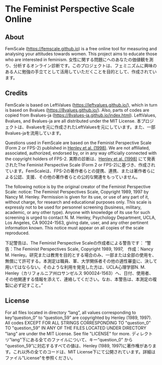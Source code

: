# The Feminist Perspective Scale Online 


## About
FemScale (https://femscale.github.io) is a free online tool for measuring and analysing your attitudes towards women. This project aims to educate those who are interested in feminism.
女性に関する問題にへのあなたの価値観を測り、分析するオンライン診断です。このプロジェクトは、フェミニズムに興味のある人に勉強の手立てとして活用していただくことを目的として、作成されています。

## Credits
FemScale is based on LeftValues (https://leftvalues.github.io/), which in turn is based on 8values (https://8values.github.io/). Also, parts of codes are copied from 8values-ja (https://8values-ja.github.io/index.html). LeftValues, 8values, and 8values-ja are all distributed under the MIT License. 
本プロジェクトは、8valuesを元に作成されたLeftValuesを元にしています。また、一部8values-jaを流用しています。

Questions used in FemScale are based on the Feminist Perspective Scale (Form 2 or FPS-2) published in [Henley et al. (1998)](https://doi.org/10.1111/j.1471-6402.1998.tb00158.x). We are not affiliated, associated, authorized, endorsed by, or in any way officially connected with the copyright holders of FPS-2. 
実際の診断は、[Henley et al. (1998)](https://doi.org/10.1111/j.1471-6402.1998.tb00158.x) にて発表されたThe Feminist Perspective Scale (Form 2 or FPS-2)に基づき、作成されています。FemScaleは、FPS-2の著作者らとの提携、連携、または著作者らによる公認、支援、その他の著作者らとの公的な関連をもっていません。

The following notice is by the original creator of the Feminist Perspective Scale:
notice: The Feminist Perspectives Scale, Copyright 1989, 1997 by Nancy M. Henley. Permission is given for its use, or use of any part of it, without charge, for research and educational purposes only. This scale is expressly not to be used for personnel screening (business, military, academic, or any other type). Anyone with knowledge of its use for such screening is urged to contact N. M. Henley, Psychology Department, UCLA, Los Angeles, CA 90024-1563, giving date, user, and any other pertinent information known. This notice must appear on all copies of the scale reproduced.

下記警告は、The Feminist Perspective Scaleの作成者による警告です：
<q>警告：The Feminist Perspectives Scale, Copyright 1989, 1997,　作成：Nancy M. Henley。研究または教育を目的とする場合のみ、一部または全部の使用を、無償にて許可する。本測定は職員、軍、大学関係者その他の適性審査に、決して用いてはならない。そのような利用を発見した方は、UCLA心理学部N. M. Henley（カリフォルニア州ロサンゼルス 900024-1563）へ、日付、使用者、その他関連する情報を添えて、連絡してください。なお、本警告は、本測定の複製に必ず記すこと。</q>

## License
For all files located in directory “lang”, all values corresponding to key“question_0” to “question_59” are copyrighted by Henley (1989, 1997). All codes EXCEPT FOR ALL STRINGS CORRESPONDING TO "question_0" TO "question_59" IN ANY OF THE FILES LOCATED UNDER DIRECTORY "lang" are under the MIT License. See file "LICENSE" for more.
ディレクトリ"lang"下にある全てのファイルについて、キー“question_0” から “question_59”に対応するすべての値は、Henley (1989, 1997)に著作権があります。これ以外の全てのコードは、MIT License下にて公開されています。詳細はファイル"License"を参照ください。
